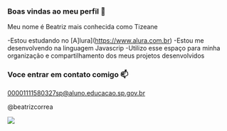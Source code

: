 ### Boas vindas ao meu perfil 🖤

Meu nome é Beatriz mais conhecida como Tizeane

-Estou estudando no [A]lura](https://www.alura.com.br)
-Estou me desenvolvendo na linguagem Javascrip
-Utilizo esse espaço para minha organização e compartilhamento dos meus projetos desenvolvidos

### Voce entrar em contato comigo 📫

00001111580327sp@aluno.educacao.sp.gov.br

@beatrizcorrea

![](https://media.tenor.com/lfRFDrMUjt8AAAAi/flying-kisses-dave-the-minion.gif)
